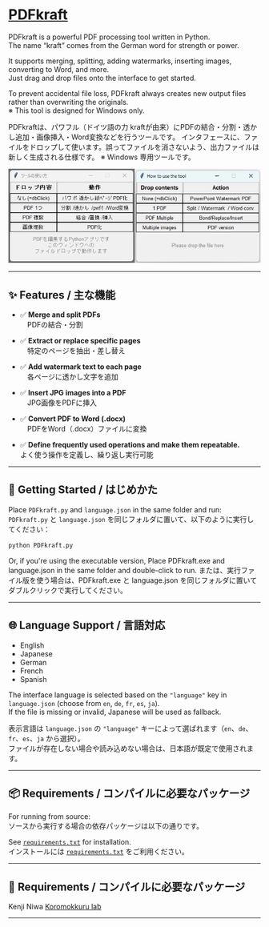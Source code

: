 # [PDFkraft](https://github.com/niwakenji/PDFkraft/releases/tag/v1.0.0)
PDFkraft is a powerful PDF processing tool written in Python.  
The name “kraft” comes from the German word for strength or power.

It supports merging, splitting, adding watermarks, inserting images, converting to Word, and more.  
Just drag and drop files onto the interface to get started.

To prevent accidental file loss, PDFkraft always creates new output files rather than overwriting the originals.  
※ This tool is designed for Windows only.

PDFkraftは、パワフル（ドイツ語の力 kraftが由来）にPDFの結合・分割・透かし追加・画像挿入・Word変換などを行うツールです。
インタフェースに、ファイルをドロップして使います。誤ってファイルを消さないよう、出力ファイルは新しく生成される仕様です。
※ Windows 専用ツールです。  


![PDFkraft GUI](overview.jpg)

---

## ✨ Features / 主な機能

- ✅ **Merge and split PDFs**  
　PDFの結合・分割

- ✅ **Extract or replace specific pages**  
　特定のページを抽出・差し替え

- ✅ **Add watermark text to each page**  
　各ページに透かし文字を追加

- ✅ **Insert JPG images into a PDF**  
　JPG画像をPDFに挿入

- ✅ **Convert PDF to Word (.docx)**  
　PDFをWord（.docx）ファイルに変換

- ✅ **Define frequently used operations and make them repeatable.**  
  よく使う操作を定義し、繰り返し実行可能

---

## 🚀 Getting Started / はじめかた

Place `PDFkraft.py` and `language.json` in the same folder and run:  
`PDFkraft.py` と `language.json` を同じフォルダに置いて、以下のように実行してください：

```bash
python PDFkraft.py
```

Or, if you're using the executable version, Place PDFkraft.exe and language.json in the same folder and double-click to run.
または、実行ファイル版を使う場合は、PDFkraft.exe と language.json を同じフォルダに置いてダブルクリックで実行してください。  


---

## 🌐 Language Support / 言語対応

- English
- Japanese
- German
- French
- Spanish

The interface language is selected based on the `"language"` key in `language.json` (choose from `en`, `de`, `fr`, `es`, `ja`).  
If the file is missing or invalid, Japanese will be used as fallback.

表示言語は `language.json` の `"language"` キーによって選ばれます（`en`、`de`、`fr`、`es`、`ja` から選択）。  
ファイルが存在しない場合や読み込めない場合は、日本語が既定で使用されます。

---

## 📦 Requirements / コンパイルに必要なパッケージ

For running from source:  
ソースから実行する場合の依存パッケージは以下の通りです。

See [`requirements.txt`](./requirements.txt) for installation.  
インストールには [`requirements.txt`](./requirements.txt) をご利用ください。


---

## 👤 Requirements / コンパイルに必要なパッケージ

Kenji Niwa
[Koromokkuru lab](http://netyama.sakura.ne.jp/db/db.cgi?folder=kuruma)

---
